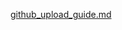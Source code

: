 [github_upload_guide.md](https://github.com/user-attachments/files/20959332/github_upload_guide.md)
